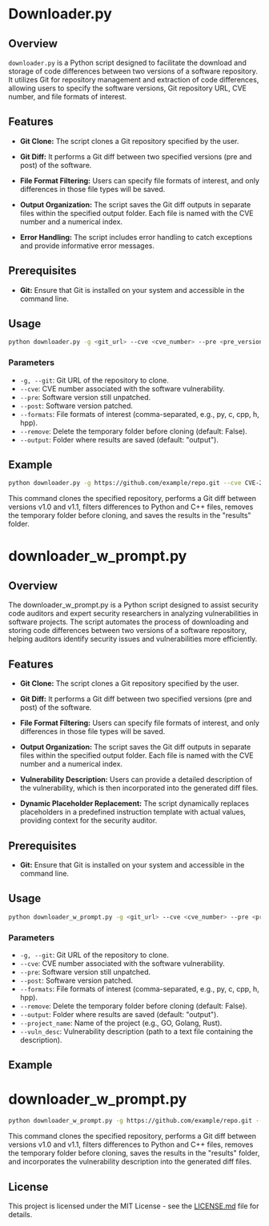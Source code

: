 # Downloader.py

## Overview

`downloader.py` is a Python script designed to facilitate the download and storage of code differences between two versions of a software repository. It utilizes Git for repository management and extraction of code differences, allowing users to specify the software versions, Git repository URL, CVE number, and file formats of interest.

## Features

- **Git Clone:** The script clones a Git repository specified by the user.

- **Git Diff:** It performs a Git diff between two specified versions (pre and post) of the software.

- **File Format Filtering:** Users can specify file formats of interest, and only differences in those file types will be saved.

- **Output Organization:** The script saves the Git diff outputs in separate files within the specified output folder. Each file is named with the CVE number and a numerical index.

- **Error Handling:** The script includes error handling to catch exceptions and provide informative error messages.

## Prerequisites

- **Git:** Ensure that Git is installed on your system and accessible in the command line.

## Usage

```bash
python downloader.py -g <git_url> --cve <cve_number> --pre <pre_version> --post <post_version> [--formats <file_formats>] [--remove] [--output <output_folder>]
```

### Parameters

- `-g, --git`: Git URL of the repository to clone.
- `--cve`: CVE number associated with the software vulnerability.
- `--pre`: Software version still unpatched.
- `--post`: Software version patched.
- `--formats`: File formats of interest (comma-separated, e.g., py, c, cpp, h, hpp).
- `--remove`: Delete the temporary folder before cloning (default: False).
- `--output`: Folder where results are saved (default: "output").

## Example

```bash
python downloader.py -g https://github.com/example/repo.git --cve CVE-2023-1234 --pre v1.0 --post v1.1 --formats py,cpp --remove --output results
```

This command clones the specified repository, performs a Git diff between versions v1.0 and v1.1, filters differences to Python and C++ files, removes the temporary folder before cloning, and saves the results in the "results" folder.


# downloader_w_prompt.py

## Overview

The downloader_w_prompt.py is a Python script designed to assist security code auditors and expert security researchers in analyzing vulnerabilities in software projects. The script automates the process of downloading and storing code differences between two versions of a software repository, helping auditors identify security issues and vulnerabilities more efficiently.

## Features

- **Git Clone:** The script clones a Git repository specified by the user.

- **Git Diff:** It performs a Git diff between two specified versions (pre and post) of the software.

- **File Format Filtering:** Users can specify file formats of interest, and only differences in those file types will be saved.

- **Output Organization:** The script saves the Git diff outputs in separate files within the specified output folder. Each file is named with the CVE number and a numerical index.

- **Vulnerability Description:** Users can provide a detailed description of the vulnerability, which is then incorporated into the generated diff files.

- **Dynamic Placeholder Replacement:** The script dynamically replaces placeholders in a predefined instruction template with actual values, providing context for the security auditor.

## Prerequisites

- **Git:** Ensure that Git is installed on your system and accessible in the command line.

## Usage

```bash
python downloader_w_prompt.py -g <git_url> --cve <cve_number> --pre <pre_version> --post <post_version> --project_name <project_name> --vuln_desc <vuln_description> [--formats <file_formats>] [--remove] [--output <output_folder>]
```

### Parameters

- `-g, --git`: Git URL of the repository to clone.
- `--cve`: CVE number associated with the software vulnerability.
- `--pre`: Software version still unpatched.
- `--post`: Software version patched.
- `--formats`: File formats of interest (comma-separated, e.g., py, c, cpp, h, hpp).
- `--remove`: Delete the temporary folder before cloning (default: False).
- `--output`: Folder where results are saved (default: "output").
- `--project_name`: Name of the project (e.g., GO, Golang, Rust).
- `--vuln_desc`: Vulnerability description (path to a text file containing the description).

## Example

# downloader_w_prompt.py

```bash
python downloader_w_prompt.py -g https://github.com/example/repo.git --cve CVE-2023-1234 --pre v1.0 --post v1.1 --formats py,cpp --remove --output results --project_name "Example Project" --vuln_desc vuln_description.txt
```

This command clones the specified repository, performs a Git diff between versions v1.0 and v1.1, filters differences to Python and C++ files, removes the temporary folder before cloning, saves the results in the "results" folder, and incorporates the vulnerability description into the generated diff files.

## License

This project is licensed under the MIT License - see the [LICENSE.md](LICENSE.md) file for details.


